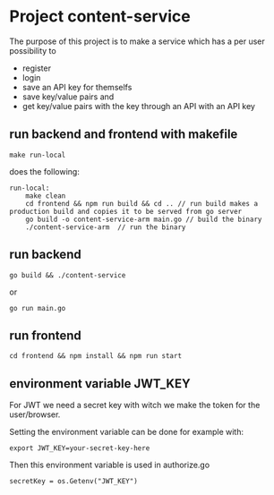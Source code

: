 # Project content-service

The purpose of this project is to make a service which has a per user possibility to 
* register
* login
* save an API key for themselfs
* save key/value pairs and
* get key/value pairs with the key through an API with an API key

## run backend and frontend with makefile

`make run-local`

does the following:

```
run-local:
	make clean
 	cd frontend && npm run build && cd .. // run build makes a production build and copies it to be served from go server
 	go build -o content-service-arm main.go // build the binary
 	./content-service-arm  // run the binary
 ```


## run backend

`go build && ./content-service`

or

`go run main.go`

## run frontend

`cd frontend && npm install && npm run start`


## environment variable JWT_KEY

For JWT we need a secret key with witch we make the token for the user/browser.

Setting the environment variable can be done for example with:

`export JWT_KEY=your-secret-key-here`

Then this environment variable is used in authorize.go

`secretKey = os.Getenv("JWT_KEY")`

